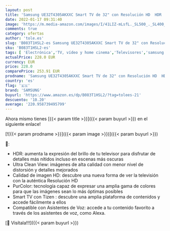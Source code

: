 ```yaml
---
layout: post
title: 'Samsung UE32T4305AKXXC Smart TV de 32" con Resolución HD  HDR  PurColor  Ultra Clean View y Compatible con Asistentes de Voz  Alexa '
date: 2022-01-17 09:31:40
image: 'https://m.media-amazon.com/images/I/41LIZ-mLsfL._SL500_._SL400_.jpg'
comments: true
category: ofertas
author: 'tole.es'
slug: 'B083T1HSL2-es Samsung UE32T4305AKXXC Smart TV de 32" con Resolución HD...'
sku: 'B083T1HSL2-es'
tags: [ 'Electrónica','TV, vídeo y home cinema','Televisores','samsung','smart','tv', ]
actualPrice: 228.0 EUR
currency: EUR
price: 228.0
comparePrice: 253.91 EUR
prodname: 'Samsung UE32T4305AKXXC Smart TV de 32" con Resolución HD  HDR  PurColor  Ultra Clean View y Compatible con Asistentes de Voz  Alexa '
country: 'es'
flag: '🇪🇸'
brand: 'SAMSUNG'
buyurl: 'https://www.amazon.es/dp/B083T1HSL2/?tag=tolees-21'
descuento: '10.20'
average: '220.958739495799'
---
```


Ahora mismo tienes [{{< param title >}}]({{< param buyurl >}}) en el siguiente enlace!

[![{{< param prodname >}}]({{< param image >}})]({{< param buyurl >}})

🔎:

- HDR: aumenta la expresión del brillo de tu televisor para disfrutar de detalles más nítidos incluso en escenas más oscuras
- Ultra Clean View: imágenes de alta calidad con menor nivel de distorsión y detalles mejorados
- Calidad de imagen HD: descubre una nueva forma de ver la televisión con la auténtica Resolución HD
- PurColor: tecnología capaz de expresar una amplia gama de colores para que las imágenes sean lo más óptimas posibles
- Smart TV con Tizen : descubre una amplia plataforma de contenidos y accede fácilmente a ellos
- Compatible con Asistentes de Voz: accede a tu contenido favorito a través de los asistentes de voz, como Alexa.

[🛒 Visítala!!!]({{< param buyurl >}})
